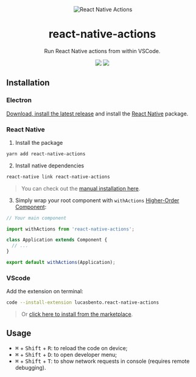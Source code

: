 <p align="center">
  <img alt="React Native Actions" title="React Native Actions" src="https://cdn.rawgit.com/lucasbento/react-native-actions/master/common/media/logo.png" />
</p>

<h1 align="center">react-native-actions</h1>
<p align="center">
  Run React Native actions from within VSCode.
</p>

<p align="center">
 <a href="https://github.com/lucasbento/react-native-actions/issues"><img src="https://img.shields.io/badge/contributions-welcome-brightgreen.svg?style=flat"></a>
 <a href="https://saythanks.io/to/lucasbento"><img src="https://img.shields.io/badge/say-thanks-ff69b4.svg"></a>
</p>

## Installation

### Electron

[Download, install the latest release][latest-release] and install the [React Native][react-native] package.

### React Native

1. Install the package
```bash
yarn add react-native-actions
```

2. Install native dependencies
```bash
react-native link react-native-actions
```

> You can check out the [manual installation here][react-native-installation].

3. Simply wrap your root component with `withActions` [Higher-Order Component][hoc]:
```jsx
// Your main component

import withActions from 'react-native-actions';

class Application extends Component {
  // ...
}

export default withActions(Application); 
```

### VScode

Add the extension on terminal:
```bash
code --install-extension lucasbento.react-native-actions
```
> Or [click here to install from the marketplace][vscode-marketplace].

## Usage

- <kbd>⌘</kbd> + <kbd>Shift</kbd> + <kbd>R</kbd>: to reload the code on device;
- <kbd>⌘</kbd> + <kbd>Shift</kbd> + <kbd>D</kbd>: to open developer menu;
- <kbd>⌘</kbd> + <kbd>Shift</kbd> + <kbd>T</kbd>: to show network requests in console (requires remote debugging).

[latest-release]: https://github.com/lucasbento/react-native-actions/releases/latest
[react-native]: #react-native
[react-native-installation]: https://github.com/lucasbento/react-native-actions/blob/master/packages/react-native-actions/README.md#manual-installation
[hoc]: https://reactjs.org/docs/higher-order-components.html
[vscode-marketplace]: https://marketplace.visualstudio.com/items?itemName=lucasbento.react-native-actions

